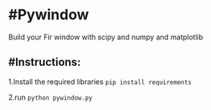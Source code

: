 # #Pywindow

Build your Fir window with scipy and numpy and matplotlib

## #Instructions:

1.Install the required libraries `pip install requirements`

2.run `python pywindow.py`

